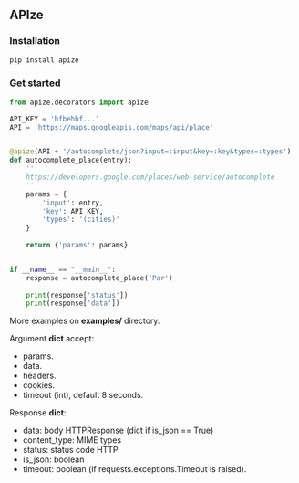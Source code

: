 ## APIze

### Installation

```bash
pip install apize
```

### Get started

```python
from apize.decorators import apize

API_KEY = 'hfbehbf...'
API = 'https://maps.googleapis.com/maps/api/place'


@apize(API + '/autocomplete/json?input=:input&key=:key&types=:types')
def autocomplete_place(entry):
	'''
	https://developers.google.com/places/web-service/autocomplete
	'''
	params = {
		'input': entry,
		'key': API_KEY,
		'types': '(cities)'
	}
	
	return {'params': params}


if __name__ == "__main__":
	response = autocomplete_place('Par')
	
	print(response['status'])
	print(response['data'])
```

More examples on __examples/__ directory.

Argument __dict__ accept:

* params.
* data.
* headers.
* cookies.
* timeout (int), default 8 seconds.

Response __dict__:

* data:  body HTTPResponse (dict if is_json == True)
* content_type:  MIME types
* status:  status code HTTP
* is_json:  boolean
* timeout:  boolean (if requests.exceptions.Timeout is raised).

